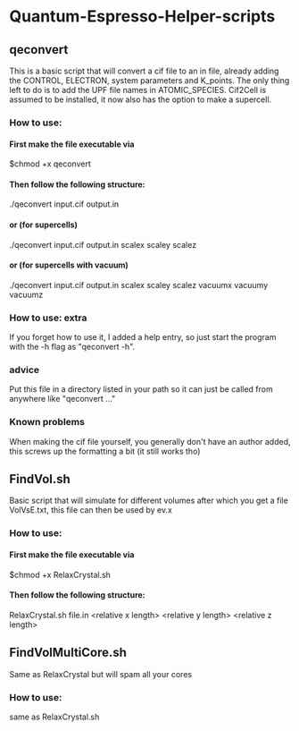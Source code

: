 # Quantum-Espresso-Helper-scripts
## qeconvert
This is a basic script that will convert a cif file to an in file, already adding the CONTROL, ELECTRON, system parameters and K_points.
The only thing left to do is to add the UPF file names in ATOMIC_SPECIES. Cif2Cell is assumed to be installed,
it now also has the option to make a supercell.
### How to use:

#### First make the file executable via
$chmod +x qeconvert

#### Then follow the following structure:
./qeconvert input.cif output.in

#### or (for supercells)
./qeconvert input.cif output.in scalex scaley scalez

#### or (for supercells with vacuum)
./qeconvert input.cif output.in scalex scaley scalez vacuumx vacuumy vacuumz

### How to use: extra
If you forget how to use it, I added a help entry, so just
start the program with the -h flag as "qeconvert -h".

### advice
Put this file in a directory listed in your path so it can 
just be called from anywhere like "qeconvert ..."

### Known problems
When making the cif file yourself, you generally don't have an author added, this screws up the formatting a bit (it still works tho)



## FindVol.sh
Basic script that will simulate for different volumes after which you get a file VolVsE.txt, this file can then be used by ev.x

### How to use:

#### First make the file executable via
$chmod +x RelaxCrystal.sh

#### Then follow the following structure:
RelaxCrystal.sh file.in \<relative x length\> \<relative y length\> \<relative z length\>


## FindVolMultiCore.sh
Same as RelaxCrystal but will spam all your cores

### How to use:
same as RelaxCrystal.sh
